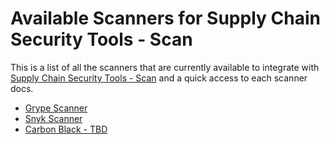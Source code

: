 # Available Scanners for Supply Chain Security Tools - Scan

This is a list of all the scanners that are currently available to integrate with [Supply Chain Security Tools - Scan](overview.hbs.md) and a quick access to each scanner docs.

* [Grype Scanner](install-scst-scan.hbs.md#install-grype)
* [Snyk Scanner](install-snyk-integration.hbs.md)
* [Carbon Black - TBD](#)
